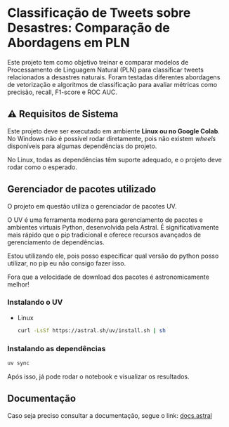 # Classificação de Tweets sobre Desastres: Comparação de Abordagens em PLN

Este projeto tem como objetivo treinar e comparar modelos de Processamento de Linguagem Natural (PLN) para classificar tweets relacionados a desastres naturais. Foram testadas diferentes abordagens de vetorização e algoritmos de classificação para avaliar métricas como precisão, recall, F1-score e ROC AUC.

## ⚠️ Requisitos de Sistema

Este projeto deve ser executado em ambiente **Linux ou no Google Colab**.
No Windows não é possível rodar diretamente, pois não existem *wheels* disponíveis para algumas dependências do projeto.

No Linux, todas as dependências têm suporte adequado, e o projeto deve rodar como o esperado.

## Gerenciador de pacotes utilizado
O projeto em questão utiliza o gerenciador de pacotes UV.

O UV é uma ferramenta moderna para gerenciamento de pacotes e ambientes virtuais Python, desenvolvida pela Astral. É significativamente mais rápido que o pip tradicional e oferece recursos avançados de gerenciamento de dependências.

Estou utilizando ele, pois posso especificar qual versão do python posso utilizar, no pip eu não consigo fazer isso.

Fora que a velocidade de download dos pacotes é astronomicamente melhor!

### Instalando o UV

- Linux

  ```bash
  curl -LsSf https://astral.sh/uv/install.sh | sh
  ```

### Instalando as dependências

```bash
uv sync
```

Após isso, já pode rodar o notebook e visualizar os resultados.


## Documentação

Caso seja preciso consultar a documentação, segue o link: [docs.astral](https://docs.astral.sh/uv/)
 